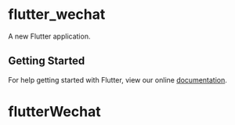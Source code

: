 # flutter_wechat

A new Flutter application.

## Getting Started

For help getting started with Flutter, view our online
[documentation](https://flutter.io/).
# flutterWechat
